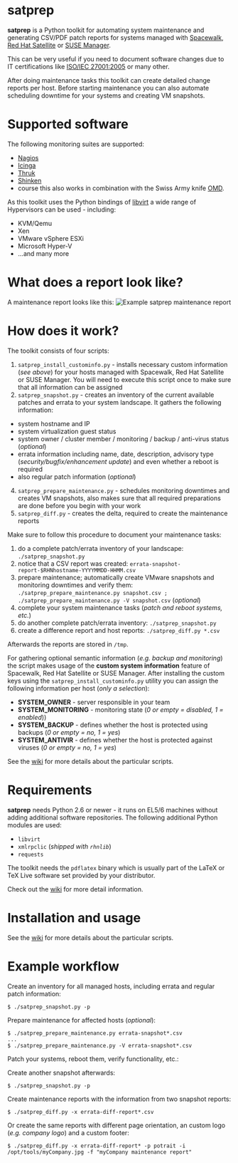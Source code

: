 satprep
=======

**satprep** is a Python toolkit for automating system maintenance and generating CSV/PDF patch reports for systems managed with [Spacewalk](http://www.spacewalkproject.org/), [Red Hat Satellite](http://www.redhat.com/products/enterprise-linux/satellite/) or [SUSE Manager](http://www.suse.com/products/suse-manager/).
 
This can be very useful if you need to document software changes due to IT certifications like [ISO/IEC 27001:2005](http://en.wikipedia.org/wiki/ISO/IEC_27001:2005) or many other.

After doing maintenance tasks this toolkit can create detailed change reports per host. Before starting maintenance  you can also automate scheduling downtime for your systems and creating VM snapshots.



Supported software
==================
The following monitoring suites are supported:
- [Nagios](http://www.nagios.org/)
- [Icinga](http://www.icinga.org/)
- [Thruk](http://www.thruk.org/)
- [Shinken](http://www.shinken-monitoring.org)
- course this also works in combination with the Swiss Army knife [OMD](http://www.omdistro.org).

As this toolkit uses the Python bindings of [libvirt](http://www.libvirt.org) a wide range of Hypervisors can be used - including:
- KVM/Qemu
- Xen
- VMware vSphere ESXi
- Microsoft Hyper-V
- ...and many more



What does a report look like?
=============================
A maintenance report looks like this:
![Example satprep maintenance report](https://raw.githubusercontent.com/stdevel/satprep/master/satprep_example_report.png "Example satprep maintenance report")



How does it work?
=================
The toolkit consists of four scripts:

1. `satprep_install_custominfo.py` - installs necessary custom information (*see above*) for your hosts managed with Spacewalk, Red Hat Satellite or SUSE Manager. You will need to execute this script once to make sure that all information can be assigned
2. `satprep_snapshot.py` - creates an inventory of the current available patches and errata to your system landscape. It gathers the following information:
  * system hostname and IP
  * system virtualization guest status
  * system owner / cluster member / monitoring / backup / anti-virus status (*optional*)
  * errata information including name, date, description, advisory type (*security/bugfix/enhancement update*) and even whether a reboot is required
  * also regular patch information (*optional*)
4. `satprep_prepare_maintenance.py` - schedules monitoring downtimes and creates VM snapshots, also makes sure that all required preparations are done before you begin with your work
3. `satprep_diff.py` - creates the delta, required to create the maintenance reports



Make sure to follow this procedure to document your maintenance tasks:

1. do a complete patch/errata inventory of your landscape: `./satprep_snapshot.py`
2. notice that a CSV report was created: `errata-snapshot-report-$RHNhostname-YYYYMMDD-HHMM.csv`
3. prepare maintenance; automatically create VMware snapshots and monitoring downtimes and verify them: `./satprep_prepare_maintenance.py snapshot.csv ; ./satprep_prepare_maintenance.py -V snapshot.csv` (*optional*)
4. complete your system maintenance tasks (*patch and reboot systems, etc.*)
5. do another complete patch/errata inventory: `./satprep_snapshot.py`
6. create a difference report and host reports: `./satprep_diff.py *.csv`

Afterwards the reports are stored in `/tmp`.

For gathering optional semantic information (*e.g. backup and monitoring*) the script makes usage of the **custom system information** feature of Spacewalk, Red Hat Satellite or SUSE Manager. After installing the custom keys using the `satprep_install_custominfo.py` utility you can assign the following information per host (*only a selection*):
* **SYSTEM_OWNER** - server responsible in your team
* **SYSTEM_MONITORING** - monitoring state (*0 or empty = disabled, 1 = enabled*))
* **SYSTEM_BACKUP** - defines whether the host is protected using backups (*0 or empty = no, 1 = yes*)
* **SYSTEM_ANTIVIR** - defines whether the host is protected against viruses (*0 or empty = no, 1 = yes*)

See the [wiki](https://github.com/stdevel/satprep/wiki) for more details about the particular scripts.



Requirements
============
**satprep** needs Python 2.6 or newer - it runs on EL5/6 machines without adding additional software repositories.
The following additional Python modules are used:
* `libvirt`
* `xmlrpclic` (*shipped with `rhnlib`*)
* `requests`

The toolkit needs the `pdflatex` binary which is usually part of the LaTeX or TeX Live software set provided by your distributor.

Check out the [wiki](https://github.com/stdevel/satprep/wiki/install#requirements) for more detail information.



Installation and usage
======================
See the [wiki](https://github.com/stdevel/satprep/wiki) for more details about the particular scripts.



Example workflow
================
Create an inventory for all managed hosts, including errata and regular patch information:
```
$ ./satprep_snapshot.py -p
```
Prepare maintenance for affected hosts (*optional*):
```
$ ./satprep_prepare_maintenance.py errata-snapshot*.csv
...
$ ./satprep_prepare_maintenance.py -V errata-snapshot*.csv
```
Patch your systems, reboot them, verify functionality, etc.:

Create another snapshot afterwards:
```
$ ./satprep_snapshot.py -p
```

Create maintenance reports with the information from two snapshot reports:
```
$ ./satprep_diff.py -x errata-diff-report*.csv
```

Or create the same reports with different page orientation, an custom logo (*e.g. company logo*) and a custom footer:
```
$ ./satprep_diff.py -x errata-diff-report* -p potrait -i /opt/tools/myCompany.jpg -f "myCompany maintenance report"
```
